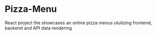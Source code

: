# Pizza-Menu
React project the showcases an online pizza menus utuilzing frontend, backend and API data rendering
